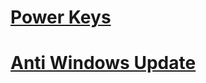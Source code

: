 # [Power Keys](Power-Keys\Power-Keys.md)

# [Anti Windows Update](Anti-Windows-Update\Anti-Windows-Update.md)